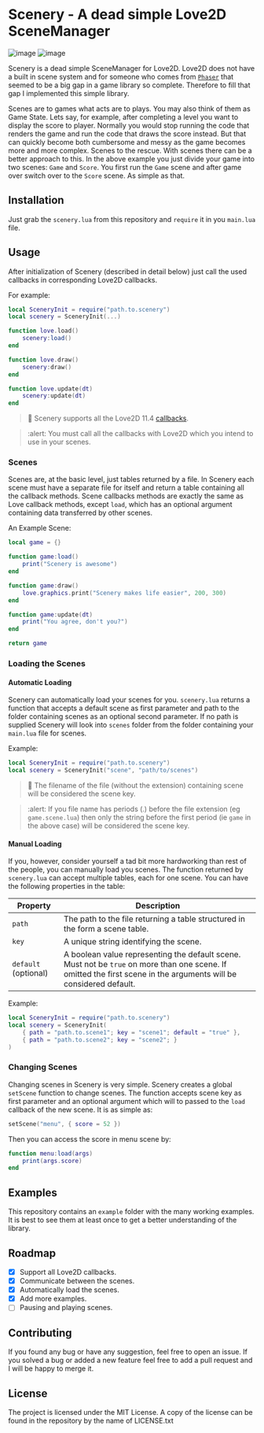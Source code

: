 # Scenery - A dead simple Love2D SceneManager

![image](https://img.shields.io/badge/Lua-2C2D72?style=for-the-badge&logo=lua)
![image](https://img.shields.io/static/v1?label=L%C3%B6ve2D&message=11.4&labelColor=e64998&color=28abe3&style=for-the-badge)

Scenery is a dead simple SceneManager for Love2D. Love2D does not have a built in scene system and for someone who comes from [`Phaser`](https://phaser.io) that seemed to be a big gap in a game library so complete. Therefore to fill that gap I implemented this simple library.

Scenes are to games what acts are to plays. You may also think of them as Game State. Lets say, for example, after completing a level you want to display the score to player. Normally you would stop running the code that renders the game and run the code that draws the score instead. But that can quickly become both cumbersome and messy as the game becomes more and more complex. Scenes to the rescue. With scenes there can be a better approach to this. In the above example you just divide your game into two scenes: `Game` and `Score`. You first run the `Game` scene and after game over switch over to the `Score` scene. As simple as that.

## Installation

Just grab the `scenery.lua` from this repository and `require` it in you `main.lua` file.

## Usage

After initialization of Scenery (described in detail below) just call the used callbacks in corresponding Love2D callbacks.

For example:
```lua
local SceneryInit = require("path.to.scenery")
local scenery = SceneryInit(...)

function love.load()
    scenery:load()
end

function love.draw()
    scenery:draw()
end

function love.update(dt)
    scenery:update(dt)
end
```
> :memo: Scenery supports all the Love2D 11.4 [callbacks](https://love2d.org/wiki/Category:Callbacks).

> :alert: You must call all the callbacks with Love2D which you intend to use in your scenes.

### Scenes

Scenes are, at the basic level, just tables returned by a file. In Scenery each scene must have a separate file for itself and return a table containing all the callback methods. Scene callbacks methods are exactly the same as Love callback methods, except `load`, which has an optional argument containing data transferred by other scenes.

An Example Scene:
```lua
local game = {}

function game:load()
    print("Scenery is awesome")
end

function game:draw()
    love.graphics.print("Scenery makes life easier", 200, 300)
end

function game:update(dt)
    print("You agree, don't you?")
end

return game
```

### Loading the Scenes

#### Automatic Loading
Scenery can automatically load your scenes for you. `scenery.lua` returns a function that accepts a default scene as first parameter and path to the folder containing scenes as an optional second parameter. If no path is supplied Scenery will look into `scenes` folder from the folder containing your `main.lua` file for scenes.

Example:
```lua
local SceneryInit = require("path.to.scenery")
local scenery = SceneryInit("scene", "path/to/scenes")
```

> :memo: The filename of the file (without the extension) containing scene will be considered the scene key.

> :alert: If you file name has periods (.) before the file extension (eg `game.scene.lua`) then only the string before the first period (ie `game` in the above case) will be considered the scene key.

#### Manual Loading

If you, however, consider yourself a tad bit more hardworking than rest of the people, you can manually load you scenes. The function returned by `scenery.lua` can accept multiple tables, each for one scene.
You can have the following properties in the table:

Property | Description
---------|------------
`path`   | The path to the file returning a table structured in the form a scene table.
`key`    | A unique string identifying the scene.
`default` (optional)| A boolean value representing the default scene. Must not be `true` on more than one scene. If omitted the first scene in the arguments will be considered default.

Example:
```lua
local SceneryInit = require("path.to.scenery")
local scenery = SceneryInit(
    { path = "path.to.scene1"; key = "scene1"; default = "true" },
    { path = "path.to.scene2"; key = "scene2"; }
)
```

### Changing Scenes

Changing scenes in Scenery is very simple. Scenery creates a global `setScene` function to change scenes. The function accepts scene key as first parameter and an optional argument which will to passed to the `load` callback of the new scene. It is as simple as:

```lua
setScene("menu", { score = 52 })
```

Then you can access the score in menu scene by:
```lua
function menu:load(args)
    print(args.score)
end
```

## Examples

This repository contains an `example` folder with the many working examples. It is best to see them at least once to get a better understanding of the library.

## Roadmap

- [X] Support all Love2D callbacks.
- [X] Communicate between the scenes.
- [X] Automatically load the scenes.
- [X] Add more examples.
- [ ] Pausing and playing scenes.

## Contributing

If you found any bug or have any suggestion, feel free to open an issue. If you solved a bug or added a new feature feel free to add a pull request and I will be happy to merge it.

## License

The project is licensed under the MIT License. A copy of the license can be found in the repository by the name of LICENSE.txt